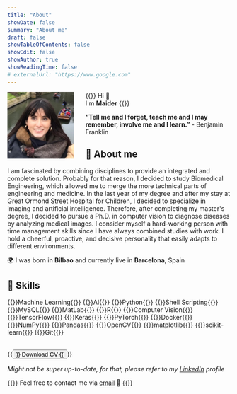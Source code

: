 ```yaml
---
title: "About"
showDate: false
summary: "About me"
draft: false
showTableOfContents: false
showEdit: false
showAuthor: true
showReadingTime: false
# externalUrl: "https://www.google.com"
---
```


<img src="/about/profile.jpeg" alt="About me" width="30%" class="rounded-md" style="float: left; margin: 0 5% 0 0;">

{{<lead>}}
Hi :wave:<br>
I'm **Maider**
{{</lead>}}

**“Tell me and I forget, teach me and I may remember, involve me and I learn.”** -  Benjamin Franklin <br>


## 🧬 About me 

I am fascinated by combining disciplines to provide an integrated and complete solution. Probably for that reason, I decided to study Biomedical Engineering, which allowed me to merge the more technical parts of engineering and medicine. In the last year of my degree and after my stay at Great Ormond Street Hospital for Children, I decided to specialize in imaging and artificial intelligence. Therefore, after completing my master's degree, I decided to pursue a Ph.D. in computer vision to diagnose diseases by analyzing medical images. I consider myself a hard-working person with time management skills since I have always combined studies with work. I hold a cheerful, proactive, and decisive personality that easily adapts to different environments.

🌍 I was born in **Bilbao** and currently live in **Barcelona**, Spain

## 👾 Skills 

{{<skills>}}Machine Learning{{</skills>}}
{{<skills>}}AI{{</skills>}}
{{<skills>}}Python{{</skills>}}
{{<skills>}}Shell Scripting{{</skills>}}
{{<skills>}}MySQL{{</skills>}}
{{<skills>}}MatLab{{</skills>}}
{{<skills>}}R{{</skills>}}
{{<skills>}}Computer Vision{{</skills>}}
{{<skills>}}TensorFlow{{</skills>}}
{{<skills>}}Keras{{</skills>}}
{{<skills>}}PyTorch{{</skills>}}
{{<skills>}}Docker{{</skills>}}
{{<skills>}}NumPy{{</skills>}}
{{<skills>}}Pandas{{</skills>}}
{{<skills>}}OpenCV{{</skills>}}
{{<skills>}}matplotlib{{</skills>}}
{{<skills>}}scikit-learn{{</skills>}}
{{<skills>}}Git{{</skills>}}

<br>
{{<button href="/docs/cv.pdf" download="download" target="_self">}}
Download CV
{{</button>}}


_Might not be super up-to-date, for that, please refer to my [LinkedIn](https://www.linkedin.com/in/maiderabad) profile_


{{<lead>}}
Feel free to contact me via [email](mailto:maider.abad97@gmail.com) :email:
{{</lead>}}
